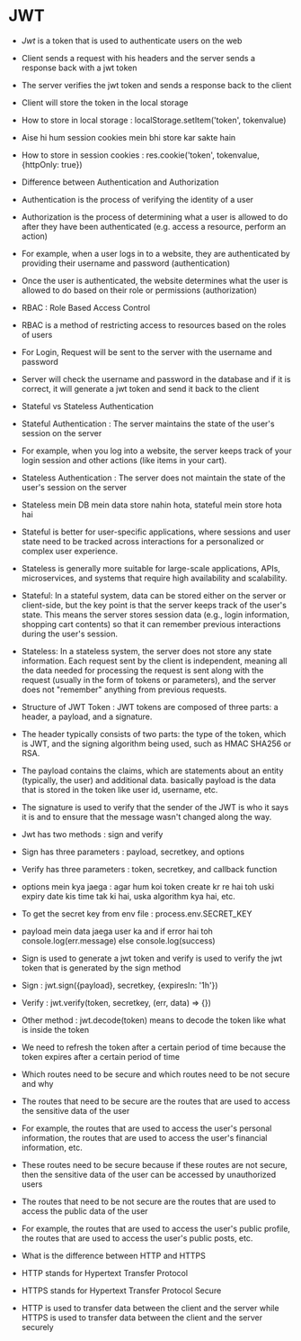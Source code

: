 # JWT

-   *Jwt* is a token that is used to authenticate users on the web
-   Client sends a request with his headers and the server sends a response back with a jwt token
-   The server verifies the jwt token and sends a response back to the client
-   Client will store the token in the local storage
-   How to store in local storage : localStorage.setItem('token', tokenvalue)
-   Aise hi hum session cookies mein bhi store kar sakte hain
-   How to store in session cookies : res.cookie('token', tokenvalue, {httpOnly: true})
-   Difference between Authentication and Authorization
-   Authentication is the process of verifying the identity of a user
-   Authorization is the process of determining what a user is allowed to do after they have been authenticated (e.g. access a resource, perform an action)
-   For example, when a user logs in to a website, they are authenticated by providing their username and password (authentication)
-   Once the user is authenticated, the website determines what the user is allowed to do based on their role or permissions (authorization)
-   RBAC : Role Based Access Control
-   RBAC is a method of restricting access to resources based on the roles of users
-   For Login, Request will be sent to the server with the username and password
-   Server will check the username and password in the database and if it is correct, it will generate a jwt token and send it back to the client
-   Stateful vs Stateless Authentication
-   Stateful Authentication : The server maintains the state of the user's session on the server
-   For example, when you log into a website, the server keeps track of your login session and other actions (like items in your cart).
-   Stateless Authentication : The server does not maintain the state of the user's session on the server
-   Stateless mein DB mein data store nahin hota, stateful mein store hota hai
-   Stateful is better for user-specific applications, where sessions and user state need to be tracked across interactions for a personalized or complex user experience.
-   Stateless is generally more suitable for large-scale applications, APIs, microservices, and systems that require high availability and scalability.
-   Stateful: In a stateful system, data can be stored either on the server or client-side, but the key point is that the server keeps track of the user's state. This means the server stores session data (e.g., login information, shopping cart contents) so that it can remember previous interactions during the user's session.
-   Stateless: In a stateless system, the server does not store any state information. Each request sent by the client is independent, meaning all the data needed for processing the request is sent along with the request (usually in the form of tokens or parameters), and the server does not "remember" anything from previous requests.
-   Structure of JWT Token : JWT tokens are composed of three parts: a header, a payload, and a signature.
-   The header typically consists of two parts: the type of the token, which is JWT, and the signing algorithm being used, such as HMAC SHA256 or RSA.
-   The payload contains the claims, which are statements about an entity (typically, the user) and additional data. basically payload is the data that is stored in the token like user id, username, etc.
-   The signature is used to verify that the sender of the JWT is who it says it is and to ensure that the message wasn't changed along the way.

-   Jwt has two methods : sign and verify

-   Sign has three parameters : payload, secretkey, and options
-   Verify has three parameters : token, secretkey, and callback function
-   options mein kya jaega : agar hum koi token create kr re hai toh uski expiry date kis time tak ki hai, uska algorithm kya hai, etc.
-   To get the secret key from env file : process.env.SECRET_KEY
-   payload mein data jaega user ka and if error hai toh console.log(err.message) else console.log(success)
-   Sign is used to generate a jwt token and verify is used to verify the jwt token that is generated by the sign method
-   Sign : jwt.sign({payload}, secretkey, {expiresIn: '1h'})
-   Verify : jwt.verify(token, secretkey, (err, data) => {})
-   Other method : jwt.decode(token) means to decode the token like what is inside the token
-   We need to refresh the token after a certain period of time because the token expires after a certain period of time

-   Which routes need to be secure and which routes need to be not secure and why
-   The routes that need to be secure are the routes that are used to access the sensitive data of the user
-   For example, the routes that are used to access the user's personal information, the routes that are used to access the user's financial information, etc.
-   These routes need to be secure because if these routes are not secure, then the sensitive data of the user can be accessed by unauthorized users
-   The routes that need to be not secure are the routes that are used to access the public data of the user
-   For example, the routes that are used to access the user's public profile, the routes that are used to access the user's public posts, etc.

-   What is the difference between HTTP and HTTPS

-   HTTP stands for Hypertext Transfer Protocol
-   HTTPS stands for Hypertext Transfer Protocol Secure
-   HTTP is used to transfer data between the client and the server while HTTPS is used to transfer data between the client and the server securely